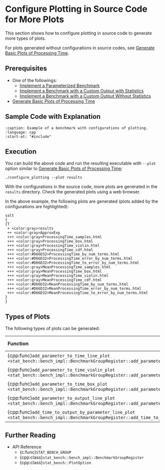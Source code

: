 # Configure Plotting in Source Code for More Plots

This section shows how to configure plotting in source code to generate more types of plots.

For plots generated without configurations in source codes,
see [Generate Basic Plots of Processing Time](generate_basic_plots.md).

## Prerequisites

- One of the followings:
  - [Implement a Parameterized Benchmark](implement_parameterized_benchmark.md)
  - [Implement a Benchmark with a Custom Output with Statistics](implement_benchmark_with_custom_output_with_stat.md)
  - [Implement a Benchmark with a Custom Output Without Statistics](implement_benchmark_with_custom_output_without_stat.md)
- [Generate Basic Plots of Processing Time](generate_basic_plots.md)

## Sample Code with Explanation

```{literalinclude} ../../../../examples/configure_plotting.cpp
:caption: Example of a benchmark with configurations of plotting.
:language: cpp
:start-at: "#include"
```

## Execution

You can build the above code and run the resulting executable with `--plot` option
similar to [Generate Basic Plots of Processing Time](generate_basic_plots.md):

```shell
./configure_plotting --plot results
```

With the configurations in the source code,
more plots are generated in the `results` directory.
Check the generated plots using a web browser.

In the above example, the following plots are generated
(plots added by the configurations are highlighted):

```{uml}
salt
{
{T
 + <color:gray>results
 ++ <color:gray>ApproxExp
 +++ <color:gray>ProcessingTime_samples.html
 +++ <color:gray>ProcessingTime_box.html
 +++ <color:gray>ProcessingTime_violin.html
 +++ <color:gray>ProcessingTime_cdf.html
 +++ <color:#D66D32>ProcessingTime_by_num_terms.html
 +++ <color:#D66D32>ProcessingTime_error_by_num_terms.html
 +++ <color:#D66D32>ProcessingTime_to_error_by_num_terms.html
 +++ <color:gray>MeanProcessingTime_samples.html
 +++ <color:gray>MeanProcessingTime_box.html
 +++ <color:gray>MeanProcessingTime_violin.html
 +++ <color:gray>MeanProcessingTime_cdf.html
 +++ <color:#D66D32>MeanProcessingTime_by_num_terms.html
 +++ <color:#D66D32>MeanProcessingTime_error_by_num_terms.html
 +++ <color:#D66D32>MeanProcessingTime_to_error_by_num_terms.html
}
}
```

## Types of Plots

The following types of plots can be generated:

| Function                                                                                                                                          | Plot Type   | X-axis          | Y-axis          |
| :------------------------------------------------------------------------------------------------------------------------------------------------ | :---------- | :-------------- | :-------------- |
| {cpp:func}`add_parameter_to_time_line_plot <stat_bench::bench_impl::BenchmarkGroupRegister::add_parameter_to_time_line_plot>`                     | Line plot   | Parameter       | Processing time |
| {cpp:func}`add_parameter_to_time_violin_plot <stat_bench::bench_impl::BenchmarkGroupRegister::add_parameter_to_time_line_plot>`                   | Violin plot | Parameter       | Processing time |
| {cpp:func}`add_parameter_to_time_box_plot <stat_bench::bench_impl::BenchmarkGroupRegister::add_parameter_to_time_box_plot>`                       | Box plot    | Parameter       | Processing time |
| {cpp:func}`add_parameter_to_output_line_plot <stat_bench::bench_impl::BenchmarkGroupRegister::add_parameter_to_output_line_plot>`                 | Line plot   | Parameter       | Custom output   |
| {cpp:func}`add_time_to_output_by_parameter_line_plot <stat_bench::bench_impl::BenchmarkGroupRegister::add_time_to_output_by_parameter_line_plot>` | Line plot   | Processing time | Custom output   |

## Further Reading

- API Reference
  - {c:func}`STAT_BENCH_GROUP`
  - {cpp:class}`stat_bench::bench_impl::BenchmarkGroupRegister`
  - {cpp:class}`stat_bench::PlotOption`
